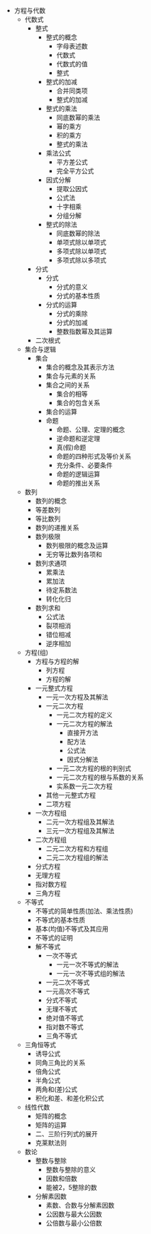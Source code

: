 * 方程与代数
  * 代数式
    * 整式
      * 整式的概念
        * 字母表述数
        * 代数式
        * 代数式的值
        * 整式
      * 整式的加减
        * 合并同类项
        * 整式的加减
      * 整式的乘法
        * 同底数幂的乘法
        * 幂的乘方
        * 积的乘方
        * 整式的乘法
      * 乘法公式
        * 平方差公式
        * 完全平方公式
      * 因式分解
        * 提取公因式
        * 公式法
        * 十字相乘
        * 分组分解
      * 整式的除法
        * 同底数幂的除法
        * 单项式除以单项式
        * 多项式除以单项式
        * 多项式除以多项式
    * 分式
      * 分式
        * 分式的意义
        * 分式的基本性质
      * 分式的运算
        * 分式的乘除
        * 分式的加减
        * 整数指数幂及其运算
    * 二次根式
  * 集合与逻辑
    * 集合
      * 集合的概念及其表示方法
      * 集合与元素的关系
      * 集合之间的关系
        * 集合的相等
        * 集合的包含关系
      * 集合的运算
      * 命题
        * 命题、公理、定理的概念
        * 逆命题和逆定理
        * 真(假)命题
        * 命题的四种形式及等价关系
        * 充分条件、必要条件
        * 命题的逻辑运算
        * 命题的推出关系
  * 数列
    * 数列的概念
    * 等差数列
    * 等比数列
    * 数列的递推关系
    * 数列极限
      * 数列极限的概念及运算
      * 无穷等比数列各项和
    * 数列求通项
      * 累乘法
      * 累加法
      * 待定系数法
      * 转化化归
    * 数列求和
      * 公式法
      * 裂项相消
      * 错位相减
      * 逆序相加
  * 方程(组)
    * 方程与方程的解
      * 列方程
      * 方程的解
    * 一元整式方程 
      * 一元一次方程及其解法
      * 一元二次方程
        * 一元二次方程的定义
        * 一元二次方程的解法
          * 直接开方法
          * 配方法
          * 公式法
          * 因式分解法
        * 一元二次方程的根的判别式
        * 一元二次方程的根与系数的关系
        * 实系数一元二次方程
      * 其他一元整式方程
      * 二项方程
    * 一次方程组
      * 二元一次方程组及其解法
      * 三元一次方程组及其解法
    * 二次方程组
      * 二元二次方程和方程组
      * 二元二次方程组的解法
    * 分式方程
    * 无理方程
    * 指对数方程
    * 三角方程
  * 不等式
    * 不等式的简单性质(加法、乘法性质)
    * 不等式的基本性质
    * 基本(均值)不等式及其应用
    * 不等式的证明
    * 解不等式
      * 一次不等式
        * 一元一次不等式的解法
        * 一元一次不等式组的解法
      * 一元二次不等式
      * 一元高次不等式
      * 分式不等式
      * 无理不等式
      * 绝对值不等式
      * 指对数不等式
      * 三角不等式
  * 三角恒等式
    * 诱导公式
    * 同角三角比的关系
    * 倍角公式
    * 半角公式
    * 两角和(差)公式
    * 积化和差、和差化积公式 
  * 线性代数
    * 矩阵的概念
    * 矩阵的运算
    * 二、三阶行列式的展开
    * 克莱默法则
  * 数论
    * 整数与整除
      * 整数与整除的意义
      * 因数和倍数
      * 能被2，5整除的数
    * 分解素因数
      * 素数、合数与分解素因数
      * 公因数与最大公因数
      * 公倍数与最小公倍数
